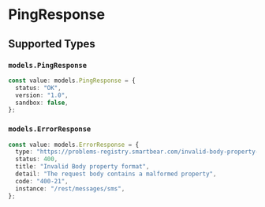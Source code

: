 # PingResponse


## Supported Types

### `models.PingResponse`

```typescript
const value: models.PingResponse = {
  status: "OK",
  version: "1.0",
  sandbox: false,
};
```

### `models.ErrorResponse`

```typescript
const value: models.ErrorResponse = {
  type: "https://problems-registry.smartbear.com/invalid-body-property-format",
  status: 400,
  title: "Invalid Body property format",
  detail: "The request body contains a malformed property",
  code: "400-21",
  instance: "/rest/messages/sms",
};
```

